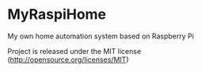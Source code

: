 MyRaspiHome
===========

My own home automation system based on Raspberry Pi

Project is released under the MIT license (http://opensource.org/licenses/MIT)